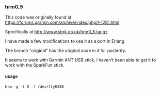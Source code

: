 ### hrm0_5

This code was originally found at https://forums.garmin.com/archive/index.php/t-1281.html

Specifically at http://www.sbrk.co.uk/hrm0_5.tar.gz

I have made a few modifications to use it as a port in Erlang.

The branch "original" has the original code in it for posterity.

It seems to work with Garmin ANT USB stick, I haven't been able to get it to work with the SparkFun stick.

#### usage

`hrm -g -t 5 -f /dev/ttyUSB0`
